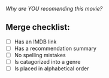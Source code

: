 _Why are YOU recomending this movie?_

## Merge checklist:
- [ ] Has an IMDB link
- [ ] Has a recommendation summary
- [ ] No spelling mistakes
- [ ] Is catagorized into a genre
- [ ] Is placed in alphabetical order
